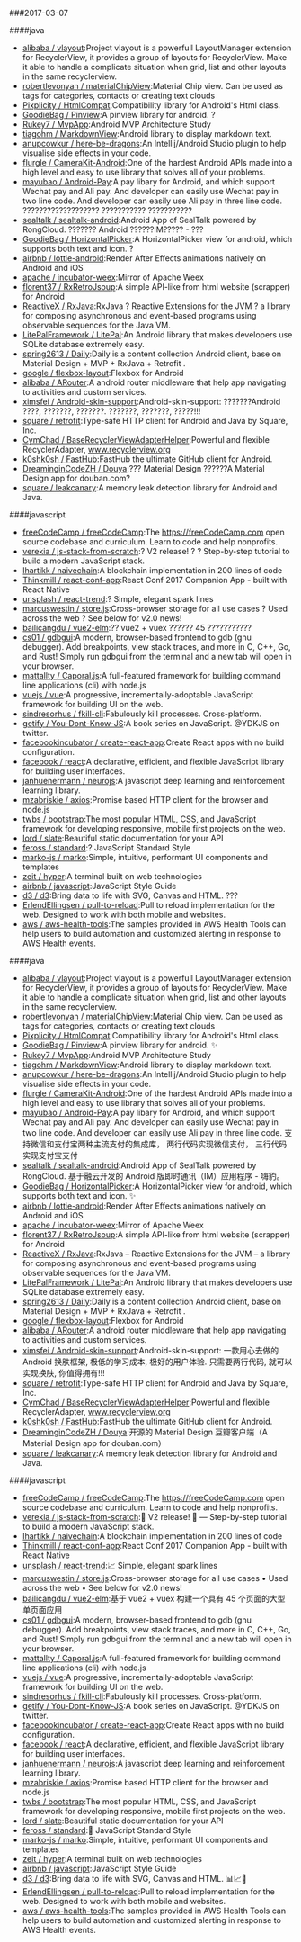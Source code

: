 ###2017-03-07 

####java
* [alibaba / vlayout](https://github.com/alibaba/vlayout):Project vlayout is a powerfull LayoutManager extension for RecyclerView, it provides a group of layouts for RecyclerView. Make it able to handle a complicate situation when grid, list and other layouts in the same recyclerview.
* [robertlevonyan / materialChipView](https://github.com/robertlevonyan/materialChipView):Material Chip view. Can be used as tags for categories, contacts or creating text clouds
* [Pixplicity / HtmlCompat](https://github.com/Pixplicity/HtmlCompat):Compatibility library for Android's Html class.
* [GoodieBag / Pinview](https://github.com/GoodieBag/Pinview):A pinview library for android. ?
* [Rukey7 / MvpApp](https://github.com/Rukey7/MvpApp):Android MVP Architecture Study
* [tiagohm / MarkdownView](https://github.com/tiagohm/MarkdownView):Android library to display markdown text.
* [anupcowkur / here-be-dragons](https://github.com/anupcowkur/here-be-dragons):An Intellij/Android Studio plugin to help visualise side effects in your code.
* [flurgle / CameraKit-Android](https://github.com/flurgle/CameraKit-Android):One of the hardest Android APIs made into a high level and easy to use library that solves all of your problems.
* [mayubao / Android-Pay](https://github.com/mayubao/Android-Pay):A pay libary for Android, and which support Wechat pay and Ali pay. And developer can easily use Wechat pay in two line code. And developer can easily use Ali pay in three line code. ??????????????????? ??????????? ???????????
* [sealtalk / sealtalk-android](https://github.com/sealtalk/sealtalk-android):Android App of SealTalk powered by RongCloud. ??????? Android ??????IM????? - ???
* [GoodieBag / HorizontalPicker](https://github.com/GoodieBag/HorizontalPicker):A HorizontalPicker view for android, which supports both text and icon. ?
* [airbnb / lottie-android](https://github.com/airbnb/lottie-android):Render After Effects animations natively on Android and iOS
* [apache / incubator-weex](https://github.com/apache/incubator-weex):Mirror of Apache Weex
* [florent37 / RxRetroJsoup](https://github.com/florent37/RxRetroJsoup):A simple API-like from html website (scrapper) for Android
* [ReactiveX / RxJava](https://github.com/ReactiveX/RxJava):RxJava ? Reactive Extensions for the JVM ? a library for composing asynchronous and event-based programs using observable sequences for the Java VM.
* [LitePalFramework / LitePal](https://github.com/LitePalFramework/LitePal):An Android library that makes developers use SQLite database extremely easy.
* [spring2613 / Daily](https://github.com/spring2613/Daily):Daily is a content collection Android client, base on Material Design + MVP + RxJava + Retrofit .
* [google / flexbox-layout](https://github.com/google/flexbox-layout):Flexbox for Android
* [alibaba / ARouter](https://github.com/alibaba/ARouter):A android router middleware that help app navigating to activities and custom services.
* [ximsfei / Android-skin-support](https://github.com/ximsfei/Android-skin-support):Android-skin-support: ???????Android ????, ???????, ???????. ???????, ???????, ?????!!!
* [square / retrofit](https://github.com/square/retrofit):Type-safe HTTP client for Android and Java by Square, Inc.
* [CymChad / BaseRecyclerViewAdapterHelper](https://github.com/CymChad/BaseRecyclerViewAdapterHelper):Powerful and flexible RecyclerAdapter, www.recyclerview.org
* [k0shk0sh / FastHub](https://github.com/k0shk0sh/FastHub):FastHub the ultimate GitHub client for Android.
* [DreaminginCodeZH / Douya](https://github.com/DreaminginCodeZH/Douya):??? Material Design ??????A Material Design app for douban.com?
* [square / leakcanary](https://github.com/square/leakcanary):A memory leak detection library for Android and Java.

####javascript
* [freeCodeCamp / freeCodeCamp](https://github.com/freeCodeCamp/freeCodeCamp):The https://freeCodeCamp.com open source codebase and curriculum. Learn to code and help nonprofits.
* [verekia / js-stack-from-scratch](https://github.com/verekia/js-stack-from-scratch):? V2 release! ? ? Step-by-step tutorial to build a modern JavaScript stack.
* [lhartikk / naivechain](https://github.com/lhartikk/naivechain):A blockchain implementation in 200 lines of code
* [Thinkmill / react-conf-app](https://github.com/Thinkmill/react-conf-app):React Conf 2017 Companion App - built with React Native
* [unsplash / react-trend](https://github.com/unsplash/react-trend):? Simple, elegant spark lines
* [marcuswestin / store.js](https://github.com/marcuswestin/store.js):Cross-browser storage for all use cases ? Used across the web ? See below for v2.0 news!
* [bailicangdu / vue2-elm](https://github.com/bailicangdu/vue2-elm):?? vue2 + vuex ?????? 45 ???????????
* [cs01 / gdbgui](https://github.com/cs01/gdbgui):A modern, browser-based frontend to gdb (gnu debugger). Add breakpoints, view stack traces, and more in C, C++, Go, and Rust! Simply run gdbgui from the terminal and a new tab will open in your browser.
* [mattallty / Caporal.js](https://github.com/mattallty/Caporal.js):A full-featured framework for building command line applications (cli) with node.js
* [vuejs / vue](https://github.com/vuejs/vue):A progressive, incrementally-adoptable JavaScript framework for building UI on the web.
* [sindresorhus / fkill-cli](https://github.com/sindresorhus/fkill-cli):Fabulously kill processes. Cross-platform.
* [getify / You-Dont-Know-JS](https://github.com/getify/You-Dont-Know-JS):A book series on JavaScript. @YDKJS on twitter.
* [facebookincubator / create-react-app](https://github.com/facebookincubator/create-react-app):Create React apps with no build configuration.
* [facebook / react](https://github.com/facebook/react):A declarative, efficient, and flexible JavaScript library for building user interfaces.
* [janhuenermann / neurojs](https://github.com/janhuenermann/neurojs):A javascript deep learning and reinforcement learning library.
* [mzabriskie / axios](https://github.com/mzabriskie/axios):Promise based HTTP client for the browser and node.js
* [twbs / bootstrap](https://github.com/twbs/bootstrap):The most popular HTML, CSS, and JavaScript framework for developing responsive, mobile first projects on the web.
* [lord / slate](https://github.com/lord/slate):Beautiful static documentation for your API
* [feross / standard](https://github.com/feross/standard):? JavaScript Standard Style
* [marko-js / marko](https://github.com/marko-js/marko):Simple, intuitive, performant UI components and templates
* [zeit / hyper](https://github.com/zeit/hyper):A terminal built on web technologies
* [airbnb / javascript](https://github.com/airbnb/javascript):JavaScript Style Guide
* [d3 / d3](https://github.com/d3/d3):Bring data to life with SVG, Canvas and HTML. ???
* [ErlendEllingsen / pull-to-reload](https://github.com/ErlendEllingsen/pull-to-reload):Pull to reload implementation for the web. Designed to work with both mobile and websites.
* [aws / aws-health-tools](https://github.com/aws/aws-health-tools):The samples provided in AWS Health Tools can help users to build automation and customized alerting in response to AWS Health events.

####java
* [alibaba / vlayout](https://github.com/alibaba/vlayout):Project vlayout is a powerfull LayoutManager extension for RecyclerView, it provides a group of layouts for RecyclerView. Make it able to handle a complicate situation when grid, list and other layouts in the same recyclerview.
* [robertlevonyan / materialChipView](https://github.com/robertlevonyan/materialChipView):Material Chip view. Can be used as tags for categories, contacts or creating text clouds
* [Pixplicity / HtmlCompat](https://github.com/Pixplicity/HtmlCompat):Compatibility library for Android's Html class.
* [GoodieBag / Pinview](https://github.com/GoodieBag/Pinview):A pinview library for android. ✨
* [Rukey7 / MvpApp](https://github.com/Rukey7/MvpApp):Android MVP Architecture Study
* [tiagohm / MarkdownView](https://github.com/tiagohm/MarkdownView):Android library to display markdown text.
* [anupcowkur / here-be-dragons](https://github.com/anupcowkur/here-be-dragons):An Intellij/Android Studio plugin to help visualise side effects in your code.
* [flurgle / CameraKit-Android](https://github.com/flurgle/CameraKit-Android):One of the hardest Android APIs made into a high level and easy to use library that solves all of your problems.
* [mayubao / Android-Pay](https://github.com/mayubao/Android-Pay):A pay libary for Android, and which support Wechat pay and Ali pay. And developer can easily use Wechat pay in two line code. And developer can easily use Ali pay in three line code. 支持微信和支付宝两种主流支付的集成库， 两行代码实现微信支付， 三行代码实现支付宝支付
* [sealtalk / sealtalk-android](https://github.com/sealtalk/sealtalk-android):Android App of SealTalk powered by RongCloud. 基于融云开发的 Android 版即时通讯（IM）应用程序 - 嗨豹。
* [GoodieBag / HorizontalPicker](https://github.com/GoodieBag/HorizontalPicker):A HorizontalPicker view for android, which supports both text and icon. ✨
* [airbnb / lottie-android](https://github.com/airbnb/lottie-android):Render After Effects animations natively on Android and iOS
* [apache / incubator-weex](https://github.com/apache/incubator-weex):Mirror of Apache Weex
* [florent37 / RxRetroJsoup](https://github.com/florent37/RxRetroJsoup):A simple API-like from html website (scrapper) for Android
* [ReactiveX / RxJava](https://github.com/ReactiveX/RxJava):RxJava – Reactive Extensions for the JVM – a library for composing asynchronous and event-based programs using observable sequences for the Java VM.
* [LitePalFramework / LitePal](https://github.com/LitePalFramework/LitePal):An Android library that makes developers use SQLite database extremely easy.
* [spring2613 / Daily](https://github.com/spring2613/Daily):Daily is a content collection Android client, base on Material Design + MVP + RxJava + Retrofit .
* [google / flexbox-layout](https://github.com/google/flexbox-layout):Flexbox for Android
* [alibaba / ARouter](https://github.com/alibaba/ARouter):A android router middleware that help app navigating to activities and custom services.
* [ximsfei / Android-skin-support](https://github.com/ximsfei/Android-skin-support):Android-skin-support: 一款用心去做的Android 换肤框架, 极低的学习成本, 极好的用户体验. 只需要两行代码, 就可以实现换肤, 你值得拥有!!!
* [square / retrofit](https://github.com/square/retrofit):Type-safe HTTP client for Android and Java by Square, Inc.
* [CymChad / BaseRecyclerViewAdapterHelper](https://github.com/CymChad/BaseRecyclerViewAdapterHelper):Powerful and flexible RecyclerAdapter, www.recyclerview.org
* [k0shk0sh / FastHub](https://github.com/k0shk0sh/FastHub):FastHub the ultimate GitHub client for Android.
* [DreaminginCodeZH / Douya](https://github.com/DreaminginCodeZH/Douya):开源的 Material Design 豆瓣客户端（A Material Design app for douban.com）
* [square / leakcanary](https://github.com/square/leakcanary):A memory leak detection library for Android and Java.

####javascript
* [freeCodeCamp / freeCodeCamp](https://github.com/freeCodeCamp/freeCodeCamp):The https://freeCodeCamp.com open source codebase and curriculum. Learn to code and help nonprofits.
* [verekia / js-stack-from-scratch](https://github.com/verekia/js-stack-from-scratch):🎉 V2 release! 🎉 — Step-by-step tutorial to build a modern JavaScript stack.
* [lhartikk / naivechain](https://github.com/lhartikk/naivechain):A blockchain implementation in 200 lines of code
* [Thinkmill / react-conf-app](https://github.com/Thinkmill/react-conf-app):React Conf 2017 Companion App - built with React Native
* [unsplash / react-trend](https://github.com/unsplash/react-trend):📈 Simple, elegant spark lines
* [marcuswestin / store.js](https://github.com/marcuswestin/store.js):Cross-browser storage for all use cases • Used across the web • See below for v2.0 news!
* [bailicangdu / vue2-elm](https://github.com/bailicangdu/vue2-elm):基于 vue2 + vuex 构建一个具有 45 个页面的大型单页面应用
* [cs01 / gdbgui](https://github.com/cs01/gdbgui):A modern, browser-based frontend to gdb (gnu debugger). Add breakpoints, view stack traces, and more in C, C++, Go, and Rust! Simply run gdbgui from the terminal and a new tab will open in your browser.
* [mattallty / Caporal.js](https://github.com/mattallty/Caporal.js):A full-featured framework for building command line applications (cli) with node.js
* [vuejs / vue](https://github.com/vuejs/vue):A progressive, incrementally-adoptable JavaScript framework for building UI on the web.
* [sindresorhus / fkill-cli](https://github.com/sindresorhus/fkill-cli):Fabulously kill processes. Cross-platform.
* [getify / You-Dont-Know-JS](https://github.com/getify/You-Dont-Know-JS):A book series on JavaScript. @YDKJS on twitter.
* [facebookincubator / create-react-app](https://github.com/facebookincubator/create-react-app):Create React apps with no build configuration.
* [facebook / react](https://github.com/facebook/react):A declarative, efficient, and flexible JavaScript library for building user interfaces.
* [janhuenermann / neurojs](https://github.com/janhuenermann/neurojs):A javascript deep learning and reinforcement learning library.
* [mzabriskie / axios](https://github.com/mzabriskie/axios):Promise based HTTP client for the browser and node.js
* [twbs / bootstrap](https://github.com/twbs/bootstrap):The most popular HTML, CSS, and JavaScript framework for developing responsive, mobile first projects on the web.
* [lord / slate](https://github.com/lord/slate):Beautiful static documentation for your API
* [feross / standard](https://github.com/feross/standard):🌟 JavaScript Standard Style
* [marko-js / marko](https://github.com/marko-js/marko):Simple, intuitive, performant UI components and templates
* [zeit / hyper](https://github.com/zeit/hyper):A terminal built on web technologies
* [airbnb / javascript](https://github.com/airbnb/javascript):JavaScript Style Guide
* [d3 / d3](https://github.com/d3/d3):Bring data to life with SVG, Canvas and HTML. 📊📈🎉
* [ErlendEllingsen / pull-to-reload](https://github.com/ErlendEllingsen/pull-to-reload):Pull to reload implementation for the web. Designed to work with both mobile and websites.
* [aws / aws-health-tools](https://github.com/aws/aws-health-tools):The samples provided in AWS Health Tools can help users to build automation and customized alerting in response to AWS Health events.
